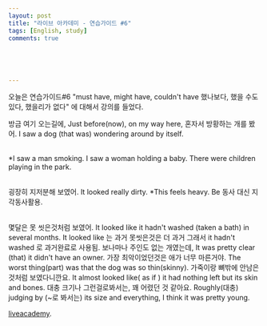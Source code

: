 ```yaml
---
layout: post
title: "라이브 아카데미 - 연습가이드 #6"
tags: [English, study]
comments: true





---
```


오늘은 연습가이드#6 "must have, might have, couldn't have 했나보다, 했을 수도 있다, 했을리가 없다" 에 대해서 강의를 들었다.

방금 여기 오는길에,
Just before(now), on my way here, 
혼자서 방황하는 개를 봤어.
I saw a dog (that was) wondering around by itself.

<br>*I saw a man smoking. I saw a woman holding a baby. There were children playing in the park.

<br>굉장히 지저분해 보였어.
It looked really dirty. 
*This feels heavy. Be 동사 대신 지각동사활용.

<br>몇달은 못 씻은것처럼 보였어. 
It looked like it hadn't washed (taken a bath) in several months. It looked like 는 과거 못씻은것은 더 과거 그래서 it hadn't washed 로 과거완료로 사용됨.
보나마나 주인도 없는 개였는데,
It was pretty clear (that) it didn't have an owner. 
가장 최악이었던것은 애가 너무 마른거야. 
The worst thing(part) was that the dog was so thin(skinny). 
가죽이랑 뼈밖에 안남은것처럼 보였다니깐요.
It almost looked like( as if ) it had nothing left but its skin and bones. 
대충 크기나 그런걸로봐서는, 꽤 어렸던 것 같아요. 
Roughly(대충) judging by (~로 봐서는) its size and everything, I think it was pretty young.﻿

[liveacademy](<https://www.youtube.com/watch?v=KAobd9KregY&list=PLIsIUJcT0HIU3r526hLOSkF3zAw7tqyx8&index=49>).


